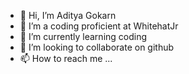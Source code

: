 - 👋 Hi, I’m Aditya Gokarn
- 👀 I’m a coding proficient at WhitehatJr 
- 🌱 I’m currently learning coding
- 💞️ I’m looking to collaborate on github
- 📫 How to reach me ...

<!---
Aditya112008/Aditya112008 is a ✨ special ✨ repository because its `README.md` (this file) appears on your GitHub profile.
You can click the Preview link to take a look at your changes.
--->
